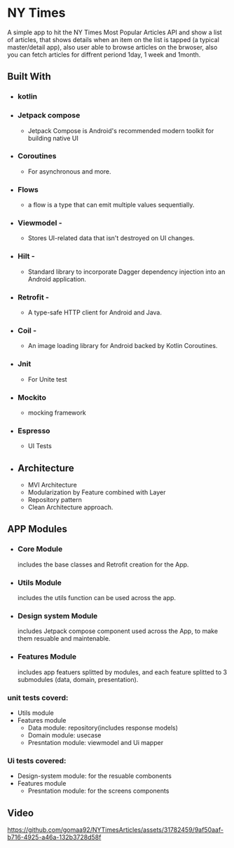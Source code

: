 # NY Times
A simple app to hit the NY Times Most Popular Articles API and show a list of articles,
that shows details when an item on the list is tapped (a typical master/detail app), 
also user able to browse articles on the brwoser, also you can fetch articles for diffrent periond 1day, 1 week and 1month. 

## Built With
- ### kotlin
- ### Jetpack compose 
    * Jetpack Compose is Android's recommended modern toolkit for building native UI
- ### Coroutines
    * For asynchronous and more.
- ### Flows
    * a flow is a type that can emit multiple values sequentially.
- ### Viewmodel -
    * Stores UI-related data that isn't destroyed on UI changes.
- ### Hilt -
    * Standard library to incorporate Dagger dependency injection into an Android application.
- ### Retrofit -
    * A type-safe HTTP client for Android and Java.
- ### Coil -
    * An image loading library for Android backed by Kotlin Coroutines.
- ### Jnit
    * For Unite test
- ### Mockito
    * mocking framework
- ### Espresso
    * UI Tests

- ## Architecture
  * MVI Architecture
  * Modularization by Feature combined with Layer
  * Repository pattern
  * Clean Architecture approach.

## APP Modules
- ### Core Module
     includes the base classes and Retrofit creation for the App.
- ### Utils Module
     includes the utils function can be used across the app.
- ### Design system Module
     includes Jetpack compose component used across the App, to make them resuable and maintenable.
- ### Features Module
     includes app featuers splitted by modules, and each feature splitted to 3 submodules (data, domain, presentation).

### unit tests coverd:
* Utils module
* Features module
   - Data module: repository(includes response models)
   - Domain module: usecase
   - Presntation module: viewmodel and Ui mapper
     

### Ui tests covered:
* Design-system module: for the resuable combonents
* Features module
   - Presntation module: for the screens components 

## Video



https://github.com/gomaa92/NYTimesArticles/assets/31782459/9af50aaf-b716-4925-a46a-132b3728d58f


